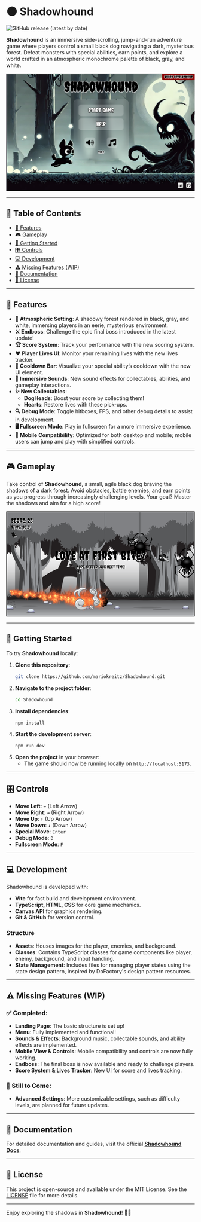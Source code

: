 # 🌑 Shadowhound  

![GitHub release (latest by date)](https://img.shields.io/github/v/release/mariokreitz/Shadowhound?label=version)  

**Shadowhound** is an immersive side-scrolling, jump-and-run adventure game where players control a small black dog navigating a dark, mysterious forest. Defeat monsters with special abilities, earn points, and explore a world crafted in an atmospheric monochrome palette of black, gray, and white.  

![screenshot](./screenshot_menu.png)  

---  

## 📖 Table of Contents  

- [🌟 Features](#-features)  
- [🎮 Gameplay](#-gameplay)  
- [🚀 Getting Started](#-getting-started)  
- [🎛️ Controls](#-controls)  
- [💻 Development](#-development)  
- [⚠️ Missing Features (WIP)](#-missing-features-wip)  
- [📜 Documentation](#-documentation)  
- [📜 License](#-license)  

---  

## 🌟 Features  

- **🖤 Atmospheric Setting**: A shadowy forest rendered in black, gray, and white, immersing players in an eerie, mysterious environment.  
- **⚔️ Endboss**: Challenge the epic final boss introduced in the latest update!  
- **🏆 Score System**: Track your performance with the new scoring system.  
- **❤️ Player Lives UI**: Monitor your remaining lives with the new lives tracker.  
- **🔋 Cooldown Bar**: Visualize your special ability’s cooldown with the new UI element.  
- **🎵 Immersive Sounds**: New sound effects for collectables, abilities, and gameplay interactions.  
- **✨ New Collectables**:  
  - **DogHeads**: Boost your score by collecting them!  
  - **Hearts**: Restore lives with these pick-ups.  
- **🔍 Debug Mode**: Toggle hitboxes, FPS, and other debug details to assist in development.  
- **🖥️ Fullscreen Mode**: Play in fullscreen for a more immersive experience.  
- **📱 Mobile Compatibility**: Optimized for both desktop and mobile; mobile users can jump and play with simplified controls.  

---  

## 🎮 Gameplay  

Take control of **Shadowhound**, a small, agile black dog braving the shadows of a dark forest. Avoid obstacles, battle enemies, and earn points as you progress through increasingly challenging levels. Your goal? Master the shadows and aim for a high score!  

![screenshot](./screenshot_game.png)  

---  

## 🚀 Getting Started  

To try **Shadowhound** locally:  

1. **Clone this repository**:  
   ```bash  
   git clone https://github.com/mariokreitz/Shadowhound.git  
   ```  
2. **Navigate to the project folder**:  
   ```bash  
   cd Shadowhound  
   ```  
3. **Install dependencies**:  
   ```bash  
   npm install  
   ```  
4. **Start the development server**:  
   ```bash  
   npm run dev  
   ```  
5. **Open the project** in your browser:  
   - The game should now be running locally on `http://localhost:5173`.  

---  

## 🎛️ Controls  

- **Move Left**: `←` (Left Arrow)  
- **Move Right**: `→` (Right Arrow)  
- **Move Up**: `↑` (Up Arrow)  
- **Move Down**: `↓` (Down Arrow)  
- **Special Move**: `Enter`  
- **Debug Mode**: `D`  
- **Fullscreen Mode**: `F`  

---  

## 💻 Development  

Shadowhound is developed with:  

- **Vite** for fast build and development environment.  
- **TypeScript, HTML, CSS** for core game mechanics.  
- **Canvas API** for graphics rendering.  
- **Git & GitHub** for version control.  

### Structure  

- **Assets**: Houses images for the player, enemies, and background.  
- **Classes**: Contains TypeScript classes for game components like player, enemy, background, and input handling.  
- **State Management**: Includes files for managing player states using the state design pattern, inspired by DoFactory's design pattern resources.  

---  

## ⚠️ Missing Features (WIP)  

### ✅ Completed:  

- **Landing Page**: The basic structure is set up!  
- **Menu**: Fully implemented and functional!  
- **Sounds & Effects**: Background music, collectable sounds, and ability effects are implemented.  
- **Mobile View & Controls**: Mobile compatibility and controls are now fully working.  
- **Endboss**: The final boss is now available and ready to challenge players.  
- **Score System & Lives Tracker**: New UI for score and lives tracking.  

### 🔧 Still to Come:  

- **Advanced Settings**: More customizable settings, such as difficulty levels, are planned for future updates.  

---  

## 📜 Documentation  

For detailed documentation and guides, visit the official **[Shadowhound Docs](https://shadowhound.mario-kreitz.dev/docs/)**.  

---  

## 📜 License  

This project is open-source and available under the MIT License. See the [LICENSE](LICENSE) file for more details.  

---  

Enjoy exploring the shadows in **Shadowhound**! 🌲🐾  

